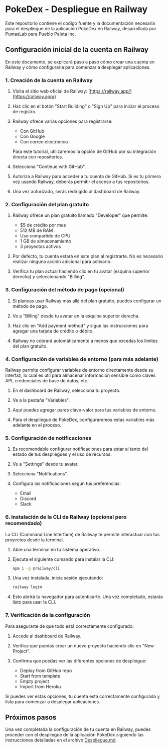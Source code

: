 # PokeDex - Despliegue en Railway

Este repositorio contiene el código fuente y la documentación necesaria para el despliegue de la aplicación PokeDex en Railway, desarrollada por PumasLab para Pueblo Paleta Inc.

## Configuración inicial de la cuenta en Railway

En este documento, se explicará paso a paso cómo crear una cuenta en Railway y cómo configurarla para comenzar a desplegar aplicaciones.

### 1. Creación de la cuenta en Railway

1. Visita el sitio web oficial de Railway: [https://railway.app/](https://railway.app/)

2. Haz clic en el botón "Start Building" o "Sign Up" para iniciar el proceso de registro.

3. Railway ofrece varias opciones para registrarse:
   - Con GitHub
   - Con Google
   - Con correo electrónico

   Para este tutorial, utilizaremos la opción de GitHub por su integración directa con repositorios.

4. Selecciona "Continue with GitHub".

5. Autoriza a Railway para acceder a tu cuenta de GitHub. Si es tu primera vez usando Railway, deberás permitir el acceso a tus repositorios.

6. Una vez autorizado, serás redirigido al dashboard de Railway.

### 2. Configuración del plan gratuito

1. Railway ofrece un plan gratuito llamado "Developer" que permite:
   - $5 de crédito por mes
   - 512 MB de RAM
   - Uso compartido de CPU
   - 1 GB de almacenamiento
   - 3 proyectos activos

2. Por defecto, tu cuenta estará en este plan al registrarte. No es necesario realizar ninguna acción adicional para activarlo.

3. Verifica tu plan actual haciendo clic en tu avatar (esquina superior derecha) y seleccionando "Billing".

### 3. Configuración del método de pago (opcional)

1. Si planeas usar Railway más allá del plan gratuito, puedes configurar un método de pago.

2. Ve a "Billing" desde tu avatar en la esquina superior derecha.

3. Haz clic en "Add payment method" y sigue las instrucciones para agregar una tarjeta de crédito o débito.

4. Railway no cobrará automáticamente a menos que excedas los límites del plan gratuito.

### 4. Configuración de variables de entorno (para más adelante)

Railway permite configurar variables de entorno directamente desde su interfaz, lo cual es útil para almacenar información sensible como claves API, credenciales de base de datos, etc.

1. En el dashboard de Railway, selecciona tu proyecto.

2. Ve a la pestaña "Variables".

3. Aquí puedes agregar pares clave-valor para tus variables de entorno.

4. Para el despliegue de PokeDex, configuraremos estas variables más adelante en el proceso.

### 5. Configuración de notificaciones

1. Es recomendable configurar notificaciones para estar al tanto del estado de tus despliegues y el uso de recursos.

2. Ve a "Settings" desde tu avatar.

3. Selecciona "Notifications".

4. Configura las notificaciones según tus preferencias:
   - Email
   - Discord
   - Slack

### 6. Instalación de la CLI de Railway (opcional pero recomendado)

La CLI (Command Line Interface) de Railway te permite interactuar con tus proyectos desde la terminal.

1. Abre una terminal en tu sistema operativo.

2. Ejecuta el siguiente comando para instalar la CLI:

   ```bash
   npm i -g @railway/cli
   ```

3. Una vez instalada, inicia sesión ejecutando:

   ```bash
   railway login
   ```

4. Esto abrirá tu navegador para autenticarte. Una vez completado, estarás listo para usar la CLI.

### 7. Verificación de la configuración

Para asegurarte de que todo está correctamente configurado:

1. Accede al dashboard de Railway.

2. Verifica que puedas crear un nuevo proyecto haciendo clic en "New Project".

3. Confirma que puedas ver las diferentes opciones de despliegue:
   - Deploy from GitHub repo
   - Start from template
   - Empty project
   - Import from Heroku

Si puedes ver estas opciones, tu cuenta está correctamente configurada y lista para comenzar a desplegar aplicaciones.

## Próximos pasos

Una vez completada la configuración de tu cuenta en Railway, puedes proceder con el despliegue de la aplicación PokeDex siguiendo las instrucciones detalladas en el archivo [Despliegue.md](./Despliegue.md).
